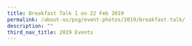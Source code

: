 ```yaml
---
title: Breakfast Talk 1 on 22 Feb 2019
permalink: /about-us/psg/event-photos/2019/breakfast-talk/
description: ""
third_nav_title: 2019 Events
---
```


